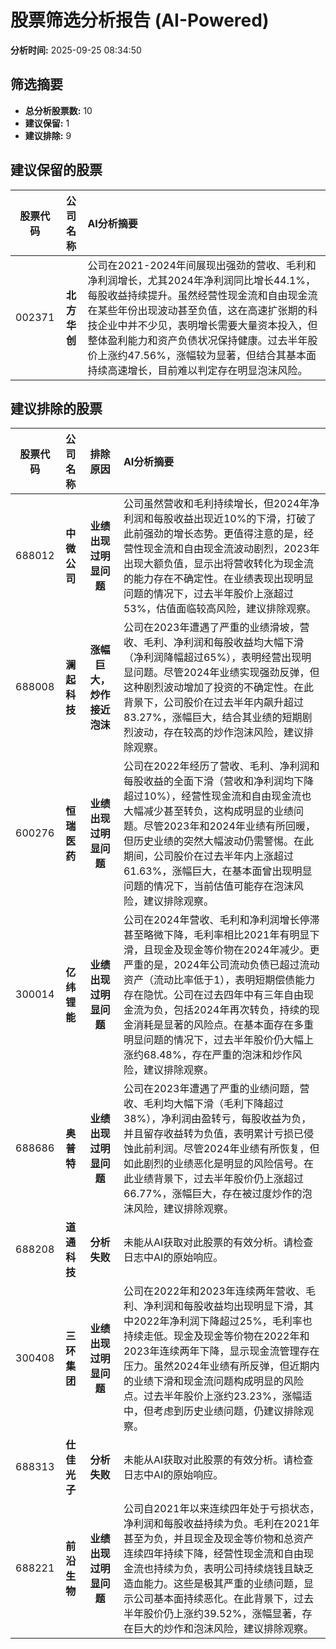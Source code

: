 # 股票筛选分析报告 (AI-Powered)

**分析时间:** 2025-09-25 08:34:50

## 筛选摘要

- **总分析股票数:** 10
- **建议保留:** 1
- **建议排除:** 9

## 建议保留的股票

| 股票代码 | 公司名称 | AI分析摘要 |
|:---:|:---:|:---|
| 002371 | **北方华创** | 公司在2021-2024年间展现出强劲的营收、毛利和净利润增长，尤其2024年净利润同比增长44.1%，每股收益持续提升。虽然经营性现金流和自由现金流在某些年份出现波动甚至负值，这在高速扩张期的科技企业中并不少见，表明增长需要大量资本投入，但整体盈利能力和资产负债状况保持健康。过去半年股价上涨约47.56%，涨幅较为显著，但结合其基本面持续高速增长，目前难以判定存在明显泡沫风险。 |

## 建议排除的股票

| 股票代码 | 公司名称 | 排除原因 | AI分析摘要 |
|:---:|:---:|:---:|:---|
| 688012 | **中微公司** | **业绩出现过明显问题** | 公司虽然营收和毛利持续增长，但2024年净利润和每股收益出现近10%的下滑，打破了此前强劲的增长态势。更值得注意的是，经营性现金流和自由现金流波动剧烈，2023年出现大额负值，显示出将营收转化为现金流的能力存在不确定性。在业绩表现出现明显问题的情况下，过去半年股价上涨超过53%，估值面临较高风险，建议排除观察。 |
| 688008 | **澜起科技** | **涨幅巨大，炒作接近泡沫** | 公司在2023年遭遇了严重的业绩滑坡，营收、毛利、净利润和每股收益均大幅下滑（净利润降幅超过65%），表明经营出现明显问题。尽管2024年业绩实现强劲反弹，但这种剧烈波动增加了投资的不确定性。在此背景下，公司股价在过去半年内飙升超过83.27%，涨幅巨大，结合其业绩的短期剧烈波动，存在较高的炒作泡沫风险，建议排除观察。 |
| 600276 | **恒瑞医药** | **业绩出现过明显问题** | 公司在2022年经历了营收、毛利、净利润和每股收益的全面下滑（营收和净利润均下降超过10%），经营性现金流和自由现金流也大幅减少甚至转负，这构成明显的业绩问题。尽管2023年和2024年业绩有所回暖，但历史业绩的突然大幅波动仍需警惕。在此期间，公司股价在过去半年内上涨超过61.63%，涨幅巨大，在基本面曾出现明显问题的情况下，当前估值可能存在泡沫风险，建议排除观察。 |
| 300014 | **亿纬锂能** | **业绩出现过明显问题** | 公司在2024年营收、毛利和净利润增长停滞甚至略微下降，毛利率相比2021年有明显下滑，且现金及现金等价物在2024年减少。更严重的是，2024年公司流动负债已超过流动资产（流动比率低于1），表明短期偿债能力存在隐忧。公司在过去四年中有三年自由现金流为负，包括2024年再次转负，持续的现金消耗是显著的风险点。在基本面存在多重明显问题的情况下，过去半年股价仍大幅上涨约68.48%，存在严重的泡沫和炒作风险，建议排除观察。 |
| 688686 | **奥普特** | **业绩出现过明显问题** | 公司在2023年遭遇了严重的业绩问题，营收、毛利均大幅下滑（毛利下降超过38%），净利润由盈转亏，每股收益为负，并且留存收益转为负值，表明累计亏损已侵蚀此前利润。尽管2024年业绩有所恢复，但如此剧烈的业绩恶化是明显的风险信号。在此业绩背景下，过去半年股价仍上涨超过66.77%，涨幅巨大，存在被过度炒作的泡沫风险，建议排除观察。 |
| 688208 | **道通科技** | **分析失败** | 未能从AI获取对此股票的有效分析。请检查日志中AI的原始响应。 |
| 300408 | **三环集团** | **业绩出现过明显问题** | 公司在2022年和2023年连续两年营收、毛利、净利润和每股收益均出现明显下滑，其中2022年净利润下降超过25%，毛利率也持续走低。现金及现金等价物在2022年和2023年连续两年下降，显示现金流管理存在压力。虽然2024年业绩有所反弹，但近期内的业绩下滑和现金流问题构成明显的风险点。过去半年股价上涨约23.23%，涨幅适中，但考虑到历史业绩问题，仍建议排除观察。 |
| 688313 | **仕佳光子** | **分析失败** | 未能从AI获取对此股票的有效分析。请检查日志中AI的原始响应。 |
| 688221 | **前沿生物** | **业绩出现过明显问题** | 公司自2021年以来连续四年处于亏损状态，净利润和每股收益持续为负。毛利在2021年甚至为负，并且现金及现金等价物和总资产连续四年持续下降，经营性现金流和自由现金流也持续为负，表明公司持续烧钱且缺乏造血能力。这些是极其严重的业绩问题，显示公司基本面持续恶化。在此背景下，过去半年股价仍上涨约39.52%，涨幅显著，存在巨大的炒作和泡沫风险，建议排除观察。 |
